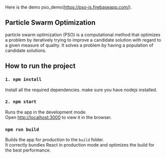 Here is the demo pso_demo(https://pso-js.firebaseapp.com/).

## Particle Swarm Optimization

particle swarm optimization (PSO) is a computational method that optimizes a problem by iteratively trying to improve a candidate solution with regard to a given measure of quality. It solves a problem by having a population of candidate solutions.

## How to run the project

### `1. npm install`

Install all the required dependencies. make sure you have nodejs installed.

### `2. npm start`

Runs the app in the development mode.<br>
Open [http://localhost:3000](http://localhost:3000) to view it in the browser.

### `npm run build`

Builds the app for production to the `build` folder.<br>
It correctly bundles React in production mode and optimizes the build for the best performance.
